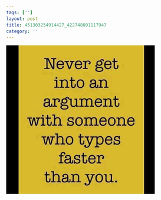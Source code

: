 ```yaml
---
tags: ['']
layout: post
title: 451303254914427_422748091117947
category: ''
---
```

![451303254914427_422748091117947](/uploads/2012-10-9-451303254914427_422748091117947.jpg)
